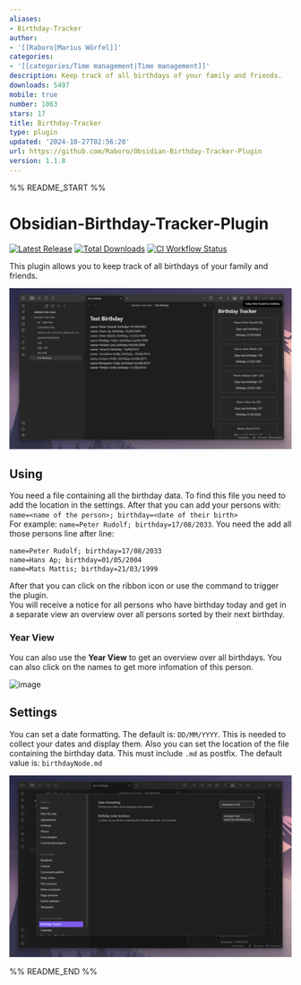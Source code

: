 ```yaml
---
aliases:
- Birthday-Tracker
author:
- '[[Raboro|Marius Wörfel]]'
categories:
- '[[categories/Time management|Time management]]'
description: Keep track of all birthdays of your family and friends.
downloads: 5497
mobile: true
number: 1063
stars: 17
title: Birthday-Tracker
type: plugin
updated: '2024-10-27T02:56:20'
url: https://github.com/Raboro/Obsidian-Birthday-Tracker-Plugin
version: 1.1.8
---
```


%% README_START %%

# Obsidian-Birthday-Tracker-Plugin

[![Latest Release](https://img.shields.io/github/v/release/Raboro/Obsidian-Birthday-Tracker-Plugin?include_prereleases&sort=semver&style=for-the-badge)](https://github.com/Raboro/Obsidian-Birthday-Tracker-Plugin/releases/latest) [![Total Downloads](https://img.shields.io/github/downloads/Raboro/Obsidian-Birthday-Tracker-Plugin/total?style=for-the-badge)](https://github.com/Raboro/Obsidian-Birthday-Tracker-Plugin/releases/latest)
[![CI Workflow Status](https://img.shields.io/github/actions/workflow/status/Raboro/Obsidian-Birthday-Tracker-Plugin/ci.yml?branch=master&logo=github&style=for-the-badge)](https://github.com/Raboro/Obsidian-Birthday-Tracker-Plugin/actions/workflows/ci.yml)

This plugin allows you to keep track of all birthdays of your family and friends.

![Demo image](https://raw.githubusercontent.com/Raboro/Obsidian-Birthday-Tracker-Plugin/HEAD/assets/demoPlugin.png)

## Using
You need a file containing all the birthday data.
To find this file you need to add the location in the settings. After that you can add your persons with:
``name=<name of the person>; birthday=<date of their birth>`` \
For example: ``name=Peter Rudolf; birthday=17/08/2033``.
You need the add all those persons line after line:
```
name=Peter Rudolf; birthday=17/08/2033
name=Hans Ap; birthday=01/05/2004
name=Mats Mattis; birthday=21/03/1999
```

After that you can click on the ribbon icon or use the command to trigger the plugin. \
You will receive a notice for all persons who have birthday today and get in a separate view an overview over all persons sorted by their next birthday.

### Year View
You can also use the **Year View** to get an overview over all birthdays. You can also click on the names to get more infomation of this person.

![image](https://github.com/Raboro/Obsidian-Birthday-Tracker-Plugin/assets/88288557/9b2a1915-3e2a-42e7-ba94-e6140b484ff4)


## Settings
You can set a date formatting. The default is: ``DD/MM/YYYY``. This is needed to collect your dates and display them. Also you can set the location of the file containing the birthday data. This must include `.md` as postfix. The default value is: `birthdayNode.md`

![Demo settings](https://raw.githubusercontent.com/Raboro/Obsidian-Birthday-Tracker-Plugin/HEAD/assets/demoSettings.png)


%% README_END %%